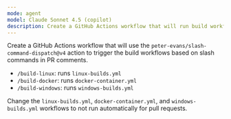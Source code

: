 ```yaml
---
mode: agent
model: Claude Sonnet 4.5 (copilot)
description: Create a GitHub Actions workflow that will run build workflows using slash commands in PR comments.
---
```


Create a GitHub Actions workflow that will use the `peter-evans/slash-command-dispatch@v4` action to trigger the build workflows based on slash commands in PR comments.

- `/build-linux`: runs `linux-builds.yml`
- `/build-docker`: runs `docker-container.yml`
- `/build-windows`: runs `windows-builds.yml`

Change the `linux-builds.yml`, `docker-container.yml`, and `windows-builds.yml` workflows to not run automatically for pull requests.